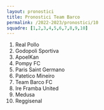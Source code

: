 ```yaml
---
layout: pronostici
title: Pronostici Team Barco
permalink: /2022-2023/pronostici/10
squadre: [1,2,3,4,5,6,7,8,9,10]
---
```

<ol>
<li>Real Pollo</li>
<li>Godopoli Sportiva</li>
<li>ApoelKan</li>
<li>Pompy FC</li>
<li>Paris Saint Germano</li>
<li>Patetico Mineiro</li>
<li>Team Barco FC</li>
<li>Ire Framba United</li>
<li>Medusa</li>
<li>Reggisenal</li>
</ol>
